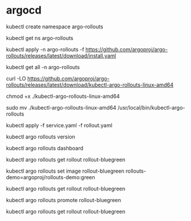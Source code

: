 ﻿# argocd
kubectl create namespace argo-rollouts 

kubectl get ns argo-rollouts 

kubectl apply -n argo-rollouts -f https://github.com/argoproj/argo-rollouts/releases/latest/download/install.yaml

kubectl get all -n argo-rollouts

curl -LO https://github.com/argoproj/argo-rollouts/releases/latest/download/kubectl-argo-rollouts-linux-amd64

chmod +x ./kubectl-argo-rollouts-linux-amd64

sudo mv ./kubectl-argo-rollouts-linux-amd64 /usr/local/bin/kubectl-argo-rollouts

kubectl apply -f service.yaml -f rollout.yaml

kubectl argo rollouts version

kubectl argo rollouts dashboard

kubectl argo rollouts get rollout rollout-bluegreen

kubectl argo rollouts set image rollout-bluegreen rollouts-demo=argoproj/rollouts-demo:green

kubectl argo rollouts get rollout rollout-bluegreen

kubectl argo rollouts promote rollout-bluegreen

kubectl argo rollouts get rollout rollout-bluegreen
